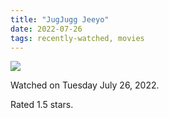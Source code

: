 ```yaml
---
title: "JugJugg Jeeyo"
date: 2022-07-26
tags: recently-watched, movies
---
```


<div class="letterboxd-movie-data-content">
   <p><img src="https://a.ltrbxd.com/resized/film-poster/6/8/5/1/5/0/685150-jugjugg-jeeyo-0-600-0-900-crop.jpg?v=397babb86c"/></p> <p>Watched on Tuesday July 26, 2022.</p> 
  <p>Rated 1.5 stars.<p>
  <div class="float-clear"></div>
</div>